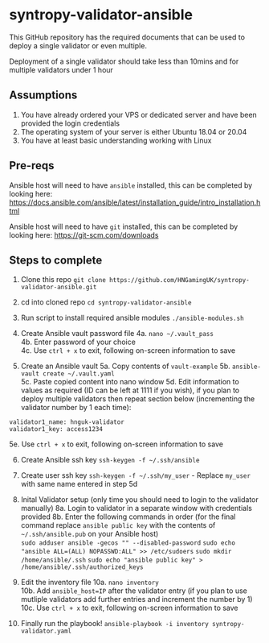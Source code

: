 # syntropy-validator-ansible

This GitHub repository has the required documents that can be used to deploy a single validator or even multiple.

Deployment of a single validator should take less than 10mins and for multiple validators under 1 hour

## Assumptions

1. You have already ordered your VPS or dedicated server and have been provided the login credentials  
2. The operating system of your server is either Ubuntu 18.04 or 20.04  
3. You have at least basic understanding working with Linux

## Pre-reqs
Ansible host will need to have `ansible` installed, this can be completed by looking here: https://docs.ansible.com/ansible/latest/installation_guide/intro_installation.html

Ansible host will need to have `git` installed, this can be completed by looking here: https://git-scm.com/downloads

## Steps to complete

1. Clone this repo
`git clone https://github.com/HNGamingUK/syntropy-validator-ansible.git`

2. cd into cloned repo
`cd syntropy-validator-ansible`

3. Run script to install required ansible modules
`./ansible-modules.sh`

4. Create Ansible vault password file
  4a. `nano ~/.vault_pass`  
  4b. Enter password of your choice  
  4c. Use `ctrl + x` to exit, following on-screen information to save

5. Create an Ansible vault
  5a. Copy contents of `vault-example` 
  5b. `ansible-vault create ~/.vault.yaml`  
  5c. Paste copied content into nano window
  5d. Edit information to values as required (ID can be left at 1111 if you wish), if you plan to deploy multiple validators then repeat section below (incrementing the validator number by 1 each time):
```
validator1_name: hnguk-validator
validator1_key: access1234
```
  5e. Use `ctrl + x` to exit, following on-screen information to save

6. Create Ansible ssh key
`ssh-keygen -f ~/.ssh/ansible`

7. Create user ssh key
`ssh-keygen -f ~/.ssh/my_user` - Replace `my_user` with same name entered in step 5d

8. Inital Validator setup (only time you should need to login to the validator manually)
  8a. Login to validator in a separate window with credentials provided
  8b. Enter the following commands in order (for the final command replace `ansible public key` with the contents of `~/.ssh/ansible.pub` on your Ansible host)  
`sudo adduser ansible -gecos "" --disabled-password`
`sudo echo "ansible ALL=(ALL) NOPASSWD:ALL" >> /etc/sudoers`
`sudo mkdir /home/ansible/.ssh`
`sudo echo "ansible public key" > /home/ansible/.ssh/authorized_keys`

9. Edit the inventory file
  10a. `nano inventory`  
  10b. Add `ansible_host=IP` after the validator entry (if you plan to use mutliple validators add further entries and increment the number by 1)  
  10c. Use `ctrl + x` to exit, following on-screen information to save

10. Finally run the playbook!
`ansible-playbook -i inventory syntropy-validator.yaml`
